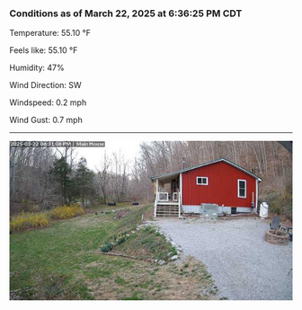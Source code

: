 ### Conditions as of March 22, 2025 at 6:36:25 PM CDT 

Temperature: 55.10 &deg;F

Feels like: 55.10 &deg;F

Humidity: 47%

Wind Direction: SW

Windspeed: 0.2 mph

Wind Gust: 0.7 mph

---

<img src="./images/latest.jpeg"/>


